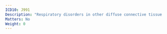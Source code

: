 ```yaml
---
ICD10: J991
Description: "Respiratory disorders in other diffuse connective tissue disorders"
Matters: No
Weight: 0
---
```

